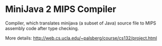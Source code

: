 # MiniJava 2 MIPS Compiler

Compiler, which translates minijava (a subset of Java) source file to MIPS assembly code after type checking.

More details: http://web.cs.ucla.edu/~palsberg/course/cs132/project.html
